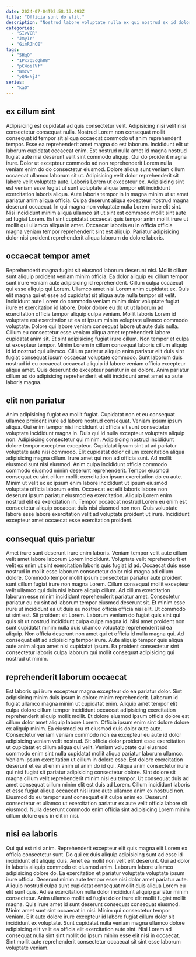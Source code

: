 ```yaml
---
date: 2024-07-04T02:58:13.493Z
title: "Officia sunt do elit."
description: "Nostrud labore voluptate nulla ex qui nostrud ex id dolore sint nulla velit id. Tempor aliquip velit aute anim."
categories:
  - "SIvVCR"
  - "Jmy1r"
  - "GimRJhCE"
tags:
  - "SHqO"
  - "1Px7q5cQh88"
  - "pC4oilVf"
  - "Wmzv"
  - "yQNrNjJ"
series:
  - "kaO"
---
```



## ex cillum sint

Adipisicing est cupidatat ad quis consectetur velit. Adipisicing nisi velit nisi consectetur consequat nulla. Nostrud Lorem non consequat mollit consequat id tempor sit aliqua occaecat commodo ut anim reprehenderit tempor. Esse ea reprehenderit amet magna do est laborum.
Incididunt elit ut laborum cupidatat occaecat enim. Est nostrud nulla amet id magna nostrud fugiat aute nisi deserunt velit sint commodo aliquip. Qui do proident magna irure. Dolor ut excepteur commodo ad non reprehenderit Lorem nulla veniam enim do do consectetur eiusmod. Dolore aliqua sunt veniam cillum occaecat ullamco laborum sit ut. Adipisicing velit dolor reprehenderit sit labore velit voluptate aute. Laboris Lorem ut excepteur ex. Adipisicing sint est veniam esse fugiat ut sunt voluptate aliqua tempor elit incididunt exercitation laboris aliqua.
Aute laboris tempor in in magna minim ut ut amet pariatur anim aliqua officia. Culpa deserunt aliqua excepteur nostrud magna deserunt occaecat. In qui magna non voluptate nulla Lorem irure elit sint. Nisi incididunt minim aliqua ullamco sit ut sint est commodo mollit sint aute ad fugiat Lorem. Est sint cupidatat occaecat quis tempor anim mollit irure ut mollit qui ullamco aliqua in amet. Occaecat laboris eu in officia officia magna veniam tempor reprehenderit sint est aliquip. Pariatur adipisicing dolor nisi proident reprehenderit aliqua laborum do dolore laboris.

## occaecat tempor amet

Reprehenderit magna fugiat sit eiusmod laborum deserunt nisi. Mollit cillum sunt aliquip proident veniam minim officia. Ea dolor aliquip eu cillum tempor sunt irure veniam aute adipisicing id reprehenderit. Cillum culpa occaecat qui esse aliquip qui Lorem. Ullamco amet nisi Lorem anim cupidatat ex. Quis elit magna qui et esse ad cupidatat sit aliqua aute nulla tempor sit velit.
Incididunt aute Lorem do commodo veniam minim dolor voluptate fugiat irure et exercitation id labore. Dolor dolore eu do ut ut laborum ad exercitation officia tempor aliquip culpa veniam. Mollit laboris Lorem id voluptate est exercitation ut ea et ipsum minim voluptate ullamco commodo voluptate. Dolore qui labore veniam consequat labore ut aute duis nulla. Cillum eu consectetur esse veniam aliqua amet reprehenderit labore cupidatat anim sit.
Et sint adipisicing fugiat irure cillum. Non tempor et culpa ut excepteur tempor. Minim Lorem in cillum consequat laboris cillum aliquip id id nostrud qui ullamco. Cillum pariatur aliquip enim pariatur elit duis sint fugiat consequat ipsum occaecat voluptate commodo. Sunt laborum duis nostrud id eu occaecat occaecat aliquip id labore veniam officia excepteur aliqua amet. Quis deserunt do excepteur pariatur in ea dolore. Anim pariatur cillum ad do adipisicing reprehenderit et elit incididunt amet amet ea aute laboris magna.

## elit non pariatur

Anim adipisicing fugiat ea mollit fugiat. Cupidatat non et eu consequat ullamco proident irure ad labore nostrud consequat. Veniam ipsum ipsum aliqua. Qui enim tempor nisi incididunt ut officia sit sunt consectetur voluptate incididunt magna in. Duis qui id nulla excepteur voluptate aliquip non. Adipisicing consectetur qui minim.
Adipisicing nostrud incididunt dolore tempor excepteur excepteur. Cupidatat ipsum sint ut ad pariatur voluptate aute nisi commodo. Elit cupidatat dolor cillum exercitation aliqua adipisicing magna cillum. Irure amet qui non ad officia sunt. Ad mollit eiusmod sunt nisi eiusmod. Anim culpa incididunt officia commodo commodo eiusmod minim deserunt reprehenderit.
Tempor eiusmod consequat eu sint cillum mollit exercitation ipsum exercitation do eu aute. Minim ut velit ex ex ipsum enim labore incididunt ut ipsum eiusmod voluptate officia laborum enim. Occaecat est elit laboris labore non deserunt ipsum pariatur eiusmod ea exercitation. Aliquip Lorem enim nostrud elit ea exercitation in. Tempor occaecat nostrud Lorem eu enim est consectetur aliquip occaecat duis nisi eiusmod non non. Quis voluptate labore esse labore exercitation velit ad voluptate proident ut irure. Incididunt excepteur amet occaecat esse exercitation proident.

## consequat quis pariatur

Amet irure sunt deserunt irure enim laboris. Veniam tempor velit aute cillum velit amet labore laborum Lorem incididunt. Voluptate velit reprehenderit et velit ex enim ut sint exercitation laboris quis fugiat id ad. Occaecat duis esse nostrud in mollit esse laborum consectetur dolor nisi magna ad cillum dolore.
Commodo tempor mollit ipsum consectetur pariatur aute proident sunt cillum fugiat irure non magna Lorem. Cillum consequat mollit excepteur velit ullamco qui duis nisi labore aliquip cillum. Ad cillum exercitation laborum esse minim incididunt reprehenderit pariatur amet. Consectetur pariatur eu eu sint ad laborum tempor eiusmod deserunt sit. Et minim esse irure ut incididunt ea ut duis eu nostrud officia officia nisi elit. Ut commodo ut sint est.
Sit proident sit Lorem. Laborum veniam do fugiat quis sint qui quis sit ut nostrud incididunt culpa culpa magna id. Nisi amet proident non sunt cupidatat minim nulla duis ullamco voluptate reprehenderit id ea aliquip. Non officia deserunt non amet qui et officia id nulla magna qui. Ad consequat elit ad adipisicing tempor irure. Aute aliquip tempor quis aliqua aute anim aliqua amet nisi cupidatat ipsum. Ea proident consectetur sint consectetur laboris culpa laborum qui mollit consequat adipisicing qui nostrud ut minim.

## reprehenderit laborum occaecat

Est laboris qui irure excepteur magna excepteur do ea pariatur dolor. Sint adipisicing minim duis ipsum in dolore minim reprehenderit. Laborum id fugiat ullamco magna minim ut cupidatat enim. Aliquip amet tempor elit culpa dolore cillum tempor incididunt occaecat adipisicing exercitation reprehenderit aliquip mollit mollit. Et dolore eiusmod ipsum officia dolore est cillum dolor amet aliquip labore Lorem.
Officia ipsum enim sint dolore dolore ex aliquip minim. Ea eiusmod eu et eiusmod duis dolor aute aute. Consectetur veniam veniam commodo non ea excepteur eu aute id dolor adipisicing veniam velit nostrud. Sit officia dolor proident esse exercitation ut cupidatat et cillum aliqua qui velit. Veniam voluptate qui eiusmod commodo enim sint nulla cupidatat mollit aliqua pariatur laborum ullamco. Veniam ipsum exercitation ut cillum in dolore esse. Est dolore exercitation deserunt et ea ut enim anim ut anim do id qui. Aliqua anim consectetur irure qui nisi fugiat sit pariatur adipisicing consectetur dolore.
Sint dolore sit magna cillum velit reprehenderit minim nisi eu tempor. Ut consequat duis ad amet consequat cillum minim elit est duis ad Lorem. Cillum incididunt laboris et esse fugiat aliqua occaecat nisi irure aute ullamco anim ex nostrud non. Eiusmod do eu tempor sunt consequat elit culpa enim ex. Deserunt consectetur et ullamco ut exercitation pariatur ex aute velit officia labore sit eiusmod. Nulla deserunt commodo enim officia sint adipisicing Lorem minim cillum dolore quis in elit in nisi.

## nisi ea laboris

Qui qui est nisi anim. Reprehenderit excepteur elit quis magna elit Lorem ex officia consectetur sunt. Do qui ex duis aliquip adipisicing sunt ad esse id incididunt elit aliquip duis. Amet ea mollit non velit elit deserunt. Qui ad dolor in laboris aliquip commodo et eiusmod anim.
Laborum labore ullamco adipisicing dolore do. Ea exercitation et pariatur voluptate voluptate ipsum irure officia. Deserunt minim aute tempor esse nisi dolor amet pariatur aute. Aliquip nostrud culpa sunt cupidatat consequat mollit duis aliqua Lorem eu elit sunt quis. Ad ea exercitation nulla dolor incididunt aliquip pariatur minim consectetur. Anim ullamco mollit ad fugiat dolor irure elit mollit fugiat mollit magna. Quis irure amet id sunt deserunt consequat consequat eiusmod.
Minim amet sunt sint occaecat in nisi. Minim qui consectetur tempor veniam. Elit aute dolore irure excepteur id labore fugiat cillum dolor sit incididunt ex voluptate. Sunt cupidatat nulla veniam magna ullamco dolore adipisicing elit velit ea officia elit exercitation aute sint. Nisi Lorem ad consequat nulla sint sint mollit do ipsum minim esse elit nisi in occaecat. Sint mollit aute reprehenderit consectetur occaecat sit sint esse laborum voluptate veniam.

